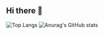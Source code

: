 ## Hi there 👋

![Top Langs](https://github-readme-stats.vercel.app/api/top-langs/?username=Bpost129&layout=compact&bg_color=283749&title_color=42B883&text_color=ffffff&line_height=50)  ![Anurag's GitHub stats](https://github-readme-stats.vercel.app/api?username=Bpost129&show_icons=true&theme=vue-dark&rank_icon=github&ring_color=F1E05A&hide=issues&icon_color=F1E05A)

<!--
**Bpost129/Bpost129** is a ✨ _special_ ✨ repository because its `README.md` (this file) appears on your GitHub profile.

Here are some ideas to get you started:

- 🔭 I’m currently working on ...
- 🌱 I’m currently learning ...
- 👯 I’m looking to collaborate on ...
- 🤔 I’m looking for help with ...
- 💬 Ask me about ...
- 📫 How to reach me: ...
- 😄 Pronouns: ...
- ⚡ Fun fact: ...
-->
